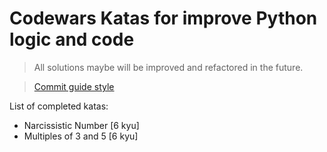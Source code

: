 # Codewars Katas for improve Python logic and code

> All solutions maybe will be improved and refactored in the future.

> [Commit guide style](https://gitmoji.dev/) 

List of completed katas:

* Narcissistic Number [6 kyu]
* Multiples of 3 and 5 [6 kyu]